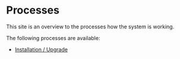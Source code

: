 # Processes

This site is an overview to the processes how the system is working.

The following processes are available:

- [Installation / Upgrade](process_install.md)